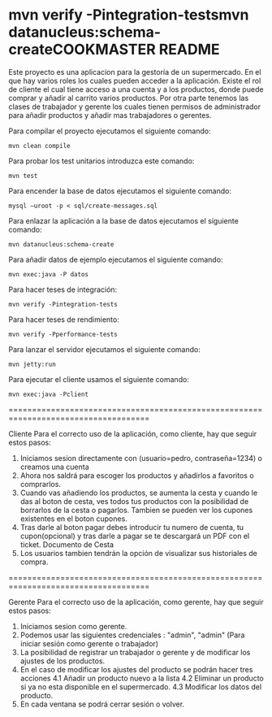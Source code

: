 mvn verify -Pintegration-testsmvn datanucleus:schema-createCOOKMASTER README 
============================

Este proyecto es una aplicacion para la gestoría de un supermercado. En el que hay varios roles los cuales pueden acceder a la aplicación. Existe el rol de cliente el cual tiene acceso a una cuenta y a los productos, donde puede comprar y añadir al carrito varios productos. Por otra parte tenemos las clases de trabajador y gerente los cuales tienen permisos de administrador para añadir productos y añadir mas trabajadores o gerentes.

Para compilar el proyecto ejecutamos el siguiente comando:

    mvn clean compile
      

Para probar los test unitarios introduzca este comando:

    mvn test

Para encender la base de datos ejecutamos el siguiente comando:

    mysql –uroot -p < sql/create-messages.sql

Para enlazar la aplicación a la base de datos ejecutamos el siguiente comando:

    mvn datanucleus:schema-create
      
Para añadir datos de ejemplo ejecutamos el siguiente comando:

    mvn exec:java -P datos
    
Para hacer teses de integración:

    mvn verify -Pintegration-tests
    
Para hacer teses de rendimiento:

    mvn verify -Pperformance-tests
    
Para lanzar el servidor ejecutamos el siguiente comando:

    mvn jetty:run

Para ejecutar el cliente usamos el siguiente comando:

    mvn exec:java -Pclient



====================================================================================

Cliente 
Para el correcto uso de la aplicación, como cliente, hay que seguir estos pasos:

1. Iniciamos sesion directamente con (usuario=pedro, contraseña=1234) o creamos una cuenta
2. Ahora nos saldrá para escoger los productos y añadirlos a favoritos o comprarlos.
3. Cuando vas añadiendo los productos, se aumenta la cesta y cuando le das al boton de cesta, ves todos tus productos con la posibilidad de borrarlos de la cesta o pagarlos. Tambien se pueden ver los cupones existentes en el boton cupones.
4. Tras darle al boton pagar debes introducir tu numero de cuenta, tu cupon(opcional) y tras darle a pagar se te descargará un PDF con el ticket.
Documento de Cesta
5. Los usuarios tambien tendrán la opción de visualizar sus historiales de compra.



====================================================================================

Gerente
Para el correcto uso de la aplicación, como gerente, hay que seguir estos pasos:

1. Iniciamos sesion como gerente.
2. Podemos usar las siguientes credenciales : "admin", "admin" (Para iniciar sesión como gerente o trabajador)
3. La posibilidad de registrar un trabajador o gerente y de modificar los ajustes de los productos.
4. En el caso de modificar los ajustes del producto se podrán hacer tres acciones
	4.1 Añadir un producto nuevo a la lista
	4.2 Eliminar un producto si ya no esta disponible en el supermercado.
	4.3 Modificar los datos del producto.
5. En cada ventana se podrá cerrar sesión o volver.

 


